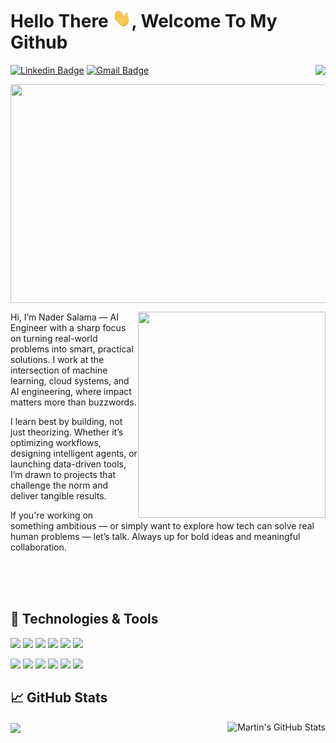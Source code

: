 # Hello There <img src="https://raw.githubusercontent.com/LuciferLuther/LuciferLuther/master/wave.gif" height = "30px" width="30px">, Welcome To My Github

[![Linkedin Badge](https://img.shields.io/badge/-NaderSalama-blue?style=flat&logo=Linkedin&logoColor=white&link=https://www.linkedin.com/in/nader-salama-lucifers/)](https://www.linkedin.com/in/nader-salama-lucifers/)
[![Gmail Badge](https://img.shields.io/badge/-NaderSalama-c14438?style=flat&logo=Gmail&logoColor=white&link=mailto:nadersalama666@gmail.com)](mailto:nadersalama666@gmail.com)
<img align="right" src="https://visitor-badge.laobi.icu/badge?page_id=LuciferLuther.LuciferLuther" />
 <!--- 
[![Facebook Badge](https://img.shields.io/badge/-NaderSalama-%231877F2.svg?&style=flat-square&logo=facebook&logoColor=white&link=https://www.facebook.com/nader.salama.77)](https://www.facebook.com/nader.salama.77)
[![Facebook Badge](https://img.shields.io/badge/-Portfolio-%231877F2.svg?&style=flat-square&logo=React&logoColor=white&link=https://developer-folio-iota.vercel.app/)](https://developer-folio-iota.vercel.app/) 
--->

<p align="center">
<img align = "center" width="800" height="350" src="https://i.pinimg.com/originals/06/a8/5b/06a85b703ccc50fcc2214bac56214f48.gif">
  
<p align="right">
<img align="right" img width="300" height="330" alt="" src="https://media0.giphy.com/media/3dhmyq6EKw2x7eFt4X/giphy.gif?cid=ecf05e473oq0l71x21644p7ctqjtwffuu63f40qlva08o3oh&rid=giphy.gif&ct=g"/>

 <!---   
<p align="right"> 
 <!--- 
  Some images
  https://s35422.pcdn.co/wp-content/uploads/2017/10/4-Ways-to-Get-Wisdom.jpg
  https://images.squarespace-cdn.com/content/v1/5b3651f1da02bc4faec77390/1547820792598-PVSP6SVSNSPCZKWBNI4Q/truth+and+wisdom.jpg
  https://cdnb.artstation.com/p/assets/images/images/009/509/569/large/sahil-mathur-final.jpg?1519390374&dl=1
  --->
  
Hi, I’m Nader Salama — AI Engineer with a sharp focus on turning real-world problems into smart, practical solutions. I work at the intersection of machine learning, cloud systems, and AI engineering, where impact matters more than buzzwords.

I learn best by building, not just theorizing. Whether it’s optimizing workflows, designing intelligent agents, or launching data-driven tools, I’m drawn to projects that challenge the norm and deliver tangible results.

If you're working on something ambitious — or simply want to explore how tech can solve real human problems — let’s talk. Always up for bold ideas and meaningful collaboration.

<br>
<br>
<br>


## 🔧 Technologies & Tools
![](https://img.shields.io/badge/Code-Python-informational?style=flat&logo=python&logoColor=white&color=2bbc8a)
![](https://img.shields.io/badge/Code-OpenCV-informational?style=flat&logo=openCV&logoColor=white&color=2bbc8a)
![](https://img.shields.io/badge/Code-C++-informational?style=flat&logo=C&logoColor=white&color=2bbc8a)
![](https://img.shields.io/badge/Code-Pandas-informational?style=flat&logo=pandas&logoColor=white&color=2bbc8a)
![](https://img.shields.io/badge/Code-Numpy-informational?style=flat&logo=numpy&logoColor=white&color=2bbc8a)
![](https://img.shields.io/badge/Code-PostgreSQL-informational?style=flat&logo=PostgreSQL&logoColor=white&color=2bbc8a)

![](https://img.shields.io/badge/Code-HTML5-informational?style=flat&logo=HTML5&logoColor=white&color=2bbc8a)
![](https://img.shields.io/badge/Code-Keras-informational?style=flat&logo=Keras&logoColor=white&color=2bbc8a)
![](https://img.shields.io/badge/Code-Tensorflow-informational?style=flat&logo=Tensorflow&logoColor=white&color=2bbc8a)
![](https://img.shields.io/badge/Code-Amazon_AWS-informational?style=flat&logo=amazon-aws&logoColor=white&color=2bbc8a)
![](https://img.shields.io/badge/Code-PowerBI-informational?style=flat&logo=PowerBI&logoColor=white&color=2bbc8a)
![](https://img.shields.io/badge/Code-R-informational?style=flat&logo=r&logoColor=white&color=2bbc8a)

## &#x1f4c8; GitHub Stats
  
<a href="https://github.com/LuciferLuther/LuciferLuther">
  <img align="center" src="https://github-readme-stats.vercel.app/api/top-langs/?username=LuciferLuther&hide=java,html,tex&title_color=ffffff&text_color=c9cacc&icon_color=2bbc8a&bg_color=1d1f21&langs_count=3" />
</a>
<a href="https://github.com/MartinHeinz/MartinHeinz">
  <img align="right" src="https://github-readme-stats.vercel.app/api?username=LuciferLuther&show_icons=true&line_height=27&count_private=true&title_color=ffffff&text_color=c9cacc&icon_color=2bbc8a&bg_color=1d1f21" alt="Martin's GitHub Stats" />
</a>
  
